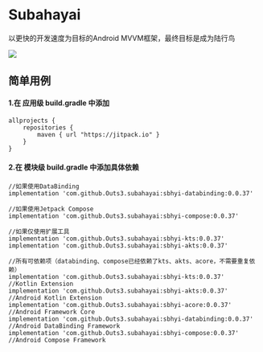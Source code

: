 # Subahayai

以更快的开发速度为目标的Android MVVM框架，最终目标是成为陆行鸟  
  
[![](https://jitpack.io/v/Outs3/subahayai.svg)](https://jitpack.io/#Outs3/subahayai)  
  
## 简单用例
#### 1.在 应用级 build.gradle 中添加
```
allprojects {  
    repositories {  
        maven { url "https://jitpack.io" }  
    }  
}
```

   
#### 2.在 模块级 build.gradle 中添加具体依赖
```
//如果使用DataBinding  
implementation 'com.github.Outs3.subahayai:sbhyi-databinding:0.0.37'
  
//如果使用Jetpack Compose  
implementation 'com.github.Outs3.subahayai:sbhyi-compose:0.0.37'
  
//如果仅使用扩展工具  
implementation 'com.github.Outs3.subahayai:sbhyi-kts:0.0.37'
implementation 'com.github.Outs3.subahayai:sbhyi-akts:0.0.37'
  
//所有可依赖项（databinding、compose已经依赖了kts、akts、acore，不需要重复依赖）  
implementation 'com.github.Outs3.subahayai:sbhyi-kts:0.0.37'			//Kotlin Extension
implementation 'com.github.Outs3.subahayai:sbhyi-akts:0.0.37'			//Android Kotlin Extension
implementation 'com.github.Outs3.subahayai:sbhyi-acore:0.0.37'			//Android Framework Core
implementation 'com.github.Outs3.subahayai:sbhyi-databinding:0.0.37'		//Android DataBinding Framework
implementation 'com.github.Outs3.subahayai:sbhyi-compose:0.0.37'			//Android Compose Framework
```
